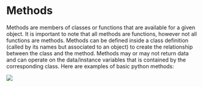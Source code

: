 # Methods

Methods are members of classes or functions that are available for a given object. It is important to note that all methods are functions, however not all functions are methods. Methods can be defined inside a class definition (called by its names but associated to an object) to create the relationship between the class and the method. 
Methods may or may not return data and can operate on the data/instance variables that is contained by the corresponding class. Here are examples of basic python methods: 

![](https://introcs.cs.princeton.edu/python/appendix_cheatsheet/images/SpecialMethodsFunctions.png)